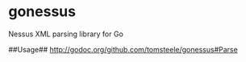 gonessus
========

Nessus XML parsing library for Go

##Usage##
http://godoc.org/github.com/tomsteele/gonessus#Parse
